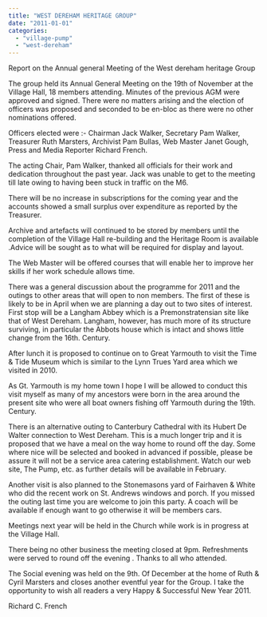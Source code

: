 ```yaml
---
title: "WEST DEREHAM HERITAGE GROUP"
date: "2011-01-01"
categories: 
  - "village-pump"
  - "west-dereham"
---
```


Report on the Annual general Meeting of the West dereham heritage Group

The group held its Annual General Meeting on the 19th of November at the Village Hall, 18 members attending. Minutes of the previous AGM were approved and signed. There were no matters arising and the election of officers was proposed and seconded to be en-bloc as there were no other nominations offered.

Officers elected were :- Chairman Jack Walker, Secretary Pam Walker, Treasurer Ruth Marsters, Archivist Pam Bullas, Web Master Janet Gough, Press and Media Reporter Richard French.

The acting Chair, Pam Walker, thanked all officials for their work and dedication throughout the past year. Jack was unable to get to the meeting till late owing to having been stuck in traffic on the M6.

There will be no increase in subscriptions for the coming year and the accounts showed a small surplus over expenditure as reported by the Treasurer.

Archive and artefacts will continued to be stored by members until the completion of the Village Hall re-building and the Heritage Room is available .Advice will be sought as to what will be required for display and layout.

The Web Master will be offered courses that will enable her to improve her skills if her work schedule allows time.

There was a general discussion about the programme for 2011 and the outings to other areas that will open to non members. The first of these is likely to be in April when we are planning a day out to two sites of interest. First stop will be a Langham Abbey which is a Premonstratensian site like that of West Dereham. Langham, however, has much more of its structure surviving, in particular the Abbots house which is intact and shows little change from the 16th. Century.

After lunch it is proposed to continue on to Great Yarmouth to visit the Time & Tide Museum which is similar to the Lynn Trues Yard area which we visited in 2010.

As Gt. Yarmouth is my home town I hope I will be allowed to conduct this visit myself as many of my ancestors were born in the area around the present site who were all boat owners fishing off Yarmouth during the 19th. Century.

There is an alternative outing to Canterbury Cathedral with its Hubert De Walter connection to West Dereham. This is a much longer trip and it is proposed that we have a meal on the way home to round off the day. Some where nice will be selected and booked in advanced if possible, please be assure it will not be a service area catering establishment. Watch our web site, The Pump, etc. as further details will be available in February.

Another visit is also planned to the Stonemasons yard of Fairhaven & White who did the recent work on St. Andrews windows and porch. If you missed the outing last time you are welcome to join this party. A coach will be available if enough want to go otherwise it will be members cars.

Meetings next year will be held in the Church while work is in progress at the Village Hall.

There being no other business the meeting closed at 9pm. Refreshments were served to round off the evening . Thanks to all who attended.

The Social evening was held on the 9th. Of December at the home of Ruth & Cyril Marsters and closes another eventful year for the Group. I take the opportunity to wish all readers a very Happy & Successful New Year 2011.

Richard C. French
